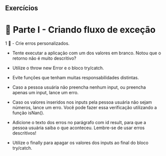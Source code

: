## Exercícios

# 🚀 Parte I - Criando fluxo de exceção

1 🚀 - Crie erros personalizados.

- Tente executar a aplicação com um dos valores em branco. Notou que o retorno não é muito descritivo?

- Utilize o throw new Error e o bloco try/catch.

- Evite funções que tenham muitas responsabilidades distintas.

- Caso a pessoa usuária não preencha nenhum input, ou preencha apenas um input, lance um erro.

- Caso os valores inseridos nos inputs pela pessoa usuária não sejam números, lance um erro. Você pode fazer essa verificação utilizando a função isNan().

- Adicione o texto dos erros no parágrafo com id result, para que a pessoa usuária saiba o que aconteceu. Lembre-se de usar erros descritivos!

- Utilize o finally para apagar os valores dos inputs ao final do bloco try/catch.